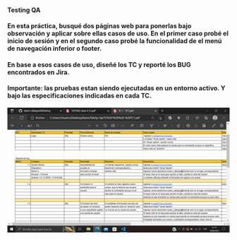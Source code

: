 #### Testing QA
#### En esta práctica, busqué dos páginas web para ponerlas bajo observación y aplicar sobre ellas casos de uso. En el primer caso probé el inicio de sesión y en el segundo caso probé la funcionalidad de el menú de navegación inferior o footer.
#### En base a esos casos de uso, diseñé los TC y reporté los BUG encontrados en Jira.
#### Importante: las pruebas estan siendo ejecutadas en un entorno activo. Y bajo las especificaciones indicadas en cada TC.
![tc1](/tc1.png)